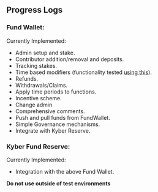 ## Progress Logs

### Fund Wallet:
Currently Implemented:

* Admin setup and stake.
* Contributor addition/removal and deposits.
* Tracking stakes.
* Time based modifiers (functionality tested [using this](https://github.com/ads365/Time-Based-Modifiers)).
* Refunds.
* Withdrawals/Claims.
* Apply time periods to functions.
* Incentive scheme.
* Change admin
* Comprehensive comments.
* Push and pull funds from FundWallet.
* Simple Governance mechanisms.
* Integrate with Kyber Reserve.

### Kyber Fund Reserve:
Currently Implemented:

* Integration with the above Fund Wallet.

**Do not use outside of test environments**
